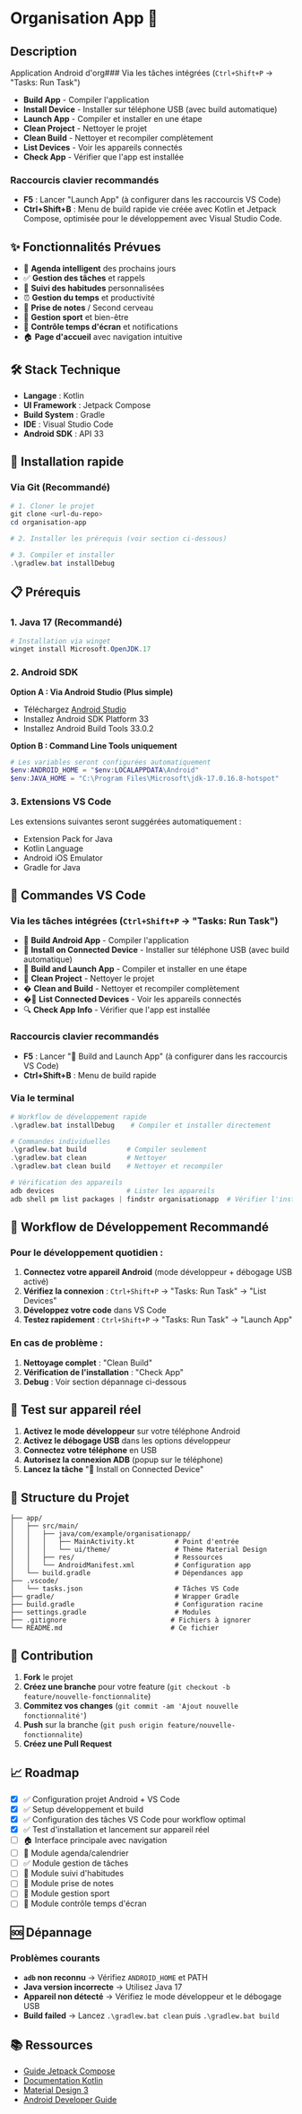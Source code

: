 # Organisation App 📱

## Description
Application Android d'org### Via les tâches intégrées (`Ctrl+Shift+P` → "Tasks: Run Task")
- **Build App** - Compiler l'application
- **Install Device** - Installer sur téléphone USB (avec build automatique)
- **Launch App** - Compiler et installer en une étape
- **Clean Project** - Nettoyer le projet
- **Clean Build** - Nettoyer et recompiler complètement
- **List Devices** - Voir les appareils connectés
- **Check App** - Vérifier que l'app est installée

### Raccourcis clavier recommandés
- **F5** : Lancer "Launch App" (à configurer dans les raccourcis VS Code)
- **Ctrl+Shift+B** : Menu de build rapide vie créée avec Kotlin et Jetpack Compose, optimisée pour le développement avec Visual Studio Code.

## ✨ Fonctionnalités Prévues
- 📅 **Agenda intelligent** des prochains jours
- ✅ **Gestion des tâches** et rappels
- 🎯 **Suivi des habitudes** personnalisées  
- ⏰ **Gestion du temps** et productivité
- 📝 **Prise de notes** / Second cerveau
- 🏃 **Gestion sport** et bien-être
- 📱 **Contrôle temps d'écran** et notifications
- 🏠 **Page d'accueil** avec navigation intuitive

## 🛠️ Stack Technique
- **Langage** : Kotlin
- **UI Framework** : Jetpack Compose
- **Build System** : Gradle
- **IDE** : Visual Studio Code
- **Android SDK** : API 33

## 🚀 Installation rapide

### Via Git (Recommandé)
```powershell
# 1. Cloner le projet
git clone <url-du-repo>
cd organisation-app

# 2. Installer les prérequis (voir section ci-dessous)

# 3. Compiler et installer
.\gradlew.bat installDebug
```

## 📋 Prérequis

### 1. Java 17 (Recommandé)
```powershell
# Installation via winget
winget install Microsoft.OpenJDK.17
```

### 2. Android SDK
**Option A : Via Android Studio (Plus simple)**
- Téléchargez [Android Studio](https://developer.android.com/studio)
- Installez Android SDK Platform 33
- Installez Android Build Tools 33.0.2

**Option B : Command Line Tools uniquement**
```powershell
# Les variables seront configurées automatiquement
$env:ANDROID_HOME = "$env:LOCALAPPDATA\Android"
$env:JAVA_HOME = "C:\Program Files\Microsoft\jdk-17.0.16.8-hotspot"
```

### 3. Extensions VS Code
Les extensions suivantes seront suggérées automatiquement :
- Extension Pack for Java
- Kotlin Language  
- Android iOS Emulator
- Gradle for Java

## 🔧 Commandes VS Code

### Via les tâches intégrées (`Ctrl+Shift+P` → "Tasks: Run Task")
- 🔧 **Build Android App** - Compiler l'application
- 📱 **Install on Connected Device** - Installer sur téléphone USB (avec build automatique)
- 🚀 **Build and Launch App** - Compiler et installer en une étape
- 🧹 **Clean Project** - Nettoyer le projet
- � **Clean and Build** - Nettoyer et recompiler complètement
- �📱 **List Connected Devices** - Voir les appareils connectés
- 🔍 **Check App Info** - Vérifier que l'app est installée

### Raccourcis clavier recommandés
- **F5** : Lancer "🚀 Build and Launch App" (à configurer dans les raccourcis VS Code)
- **Ctrl+Shift+B** : Menu de build rapide

### Via le terminal
```powershell
# Workflow de développement rapide
.\gradlew.bat installDebug    # Compiler et installer directement

# Commandes individuelles
.\gradlew.bat build          # Compiler seulement
.\gradlew.bat clean          # Nettoyer
.\gradlew.bat clean build    # Nettoyer et recompiler

# Vérification des appareils
adb devices                  # Lister les appareils
adb shell pm list packages | findstr organisationapp  # Vérifier l'installation
```

## 🔄 Workflow de Développement Recommandé

### Pour le développement quotidien :
1. **Connectez votre appareil Android** (mode développeur + débogage USB activé)
2. **Vérifiez la connexion** : `Ctrl+Shift+P` → "Tasks: Run Task" → "List Devices"
3. **Développez votre code** dans VS Code
4. **Testez rapidement** : `Ctrl+Shift+P` → "Tasks: Run Task" → "Launch App"

### En cas de problème :
1. **Nettoyage complet** : "Clean Build"
2. **Vérification de l'installation** : "Check App"
3. **Debug** : Voir section dépannage ci-dessous

## 📱 Test sur appareil réel

1. **Activez le mode développeur** sur votre téléphone Android
2. **Activez le débogage USB** dans les options développeur  
3. **Connectez votre téléphone** en USB
4. **Autorisez la connexion ADB** (popup sur le téléphone)
5. **Lancez la tâche** "📱 Install on Connected Device"

## 📁 Structure du Projet
```
├── app/
│   ├── src/main/
│   │   ├── java/com/example/organisationapp/
│   │   │   ├── MainActivity.kt          # Point d'entrée
│   │   │   └── ui/theme/                # Thème Material Design
│   │   ├── res/                         # Ressources
│   │   └── AndroidManifest.xml          # Configuration app
│   └── build.gradle                     # Dépendances app
├── .vscode/
│   └── tasks.json                       # Tâches VS Code
├── gradle/                              # Wrapper Gradle
├── build.gradle                         # Configuration racine
├── settings.gradle                      # Modules
├── .gitignore                          # Fichiers à ignorer
└── README.md                           # Ce fichier
```

## 🤝 Contribution

1. **Fork** le projet
2. **Créez une branche** pour votre feature (`git checkout -b feature/nouvelle-fonctionnalite`)
3. **Commitez vos changes** (`git commit -am 'Ajout nouvelle fonctionnalité'`)
4. **Push** sur la branche (`git push origin feature/nouvelle-fonctionnalite`)
5. **Créez une Pull Request**

## 📈 Roadmap

- [x] ✅ Configuration projet Android + VS Code
- [x] ✅ Setup développement et build
- [x] ✅ Configuration des tâches VS Code pour workflow optimal
- [x] ✅ Test d'installation et lancement sur appareil réel
- [ ] 🏠 Interface principale avec navigation
- [ ] 📅 Module agenda/calendrier
- [ ] ✅ Module gestion de tâches  
- [ ] 🎯 Module suivi d'habitudes
- [ ] 📝 Module prise de notes
- [ ] 🏃 Module gestion sport
- [ ] 📱 Module contrôle temps d'écran

## 🆘 Dépannage

### Problèmes courants
- **`adb` non reconnu** → Vérifiez `ANDROID_HOME` et PATH
- **Java version incorrecte** → Utilisez Java 17
- **Appareil non détecté** → Vérifiez le mode développeur et le débogage USB
- **Build failed** → Lancez `.\gradlew.bat clean` puis `.\gradlew.bat build`

## 📚 Ressources
- [Guide Jetpack Compose](https://developer.android.com/jetpack/compose)
- [Documentation Kotlin](https://kotlinlang.org/docs/)
- [Material Design 3](https://m3.material.io/)
- [Android Developer Guide](https://developer.android.com/guide)
